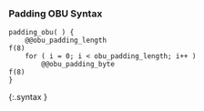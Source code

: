 ### Padding OBU Syntax

~~~~~
padding_obu( ) {
    @@obu_padding_length                                                       f(8)
    for ( i = 0; i < obu_padding_length; i++ )
        @@obu_padding_byte                                                     f(8)
}    
~~~~~
{:.syntax }
